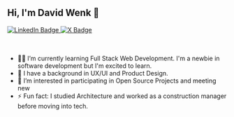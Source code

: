 ## Hi, I'm David Wenk 👋


<div id="badges">
  <a href="https://www.linkedin.com/in/davidwenk/">
    <img src="https://img.shields.io/badge/LinkedIn-blue?style=for-the-badge&logo=linkedin&logoColor=white" alt="LinkedIn Badge"/>
  </a>
  </a>
  <a href="https://twitter.com/theDavidWenk">
    <img src="https://img.shields.io/badge/X-000000?style=for-the-badge&logo=x&logoColor=white" alt="X Badge"/>
  </a>
</div>  
<br />
<br />

* 👨‍💻 I’m currently learning Full Stack Web Development. I'm a newbie in software development but I'm excited to learn.
* 🎨 I have a background in UX/UI and Product Design. 
* 👀 I’m interested in participating in Open Source Projects and meeting new 
* ⚡ Fun fact: I studied Architecture and worked as a construction manager before moving into tech.


<!---
thedavidwenk/thedavidwenk is a ✨ special ✨ repository because its `README.md` (this file) appears on your GitHub profile.
You can click the Preview link to take a look at your changes.
--->
